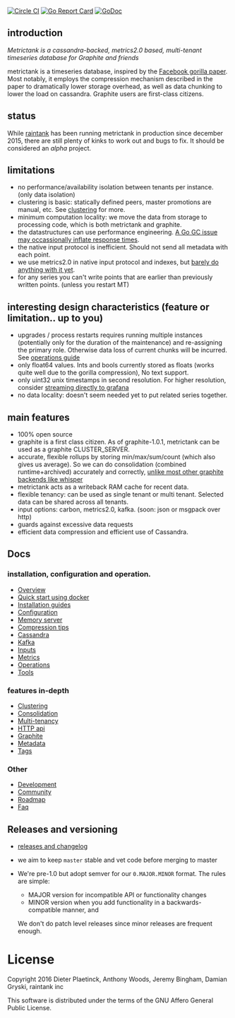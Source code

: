 [![Circle CI](https://circleci.com/gh/raintank/metrictank.svg?style=shield)](https://circleci.com/gh/raintank/metrictank)
[![Go Report Card](https://goreportcard.com/badge/github.com/raintank/metrictank)](https://goreportcard.com/report/github.com/raintank/metrictank)
[![GoDoc](https://godoc.org/github.com/raintank/metrictank?status.svg)](https://godoc.org/github.com/raintank/metrictank)


## introduction
*Metrictank is a cassandra-backed, metrics2.0 based, multi-tenant timeseries database for Graphite and friends*

metrictank is a timeseries database, inspired by the [Facebook gorilla paper](http://www.vldb.org/pvldb/vol8/p1816-teller.pdf).
Most notably, it employs the compression mechanism described in the paper to dramatically lower storage overhead,
as well as data chunking to lower the load on cassandra.  Graphite users are first-class citizens.

## status

While [raintank](http://raintank.io) has been running metrictank in production since december 2015, there are still plenty of kinks to work out
and bugs to fix.  It should be considered an *alpha* project.

## limitations

* no performance/availability isolation between tenants per instance. (only data isolation)
* clustering is basic: statically defined peers, master promotions are manual, etc. See [clustering](https://github.com/raintank/metrictank/blob/master/docs/clustering.md) for more.
* minimum computation locality: we move the data from storage to processing code, which is both metrictank and graphite.
* the datastructures can use performance engineering.   [A Go GC issue may occassionally inflate response times](https://github.com/golang/go/issues/14812).
* the native input protocol is inefficient.  Should not send all metadata with each point.
* we use metrics2.0 in native input protocol and indexes, but [barely do anything with it yet](https://github.com/raintank/metrictank/blob/master/docs/tags.md).
* for any series you can't write points that are earlier than previously written points. (unless you restart MT)

## interesting design characteristics (feature or limitation.. up to you)

* upgrades / process restarts requires running multiple instances (potentially only for the duration of the maintenance) and re-assigning the primary role.
Otherwise data loss of current chunks will be incurred.  See [operations guide](https://github.com/raintank/metrictank/blob/master/docs/operations.md)
* only float64 values. Ints and bools currently stored as floats (works quite well due to the gorilla compression),
  No text support.
* only uint32 unix timestamps in second resolution.   For higher resolution, consider [streaming directly to grafana](https://blog.raintank.io/using-grafana-with-intels-snap-for-ad-hoc-metric-exploration/)
* no data locality: doesn't seem needed yet to put related series together.

## main features

* 100% open source
* graphite is a first class citizen. As of graphite-1.0.1, metrictank can be used as a graphite CLUSTER_SERVER.
* accurate, flexible rollups by storing min/max/sum/count (which also gives us average).
So we can do consolidation (combined runtime+archived) accurately and correctly,
[unlike most other graphite backends like whisper](https://blog.raintank.io/25-graphite-grafana-and-statsd-gotchas/#runtime.consolidation)
* metrictank acts as a writeback RAM cache for recent data.
* flexible tenancy: can be used as single tenant or multi tenant. Selected data can be shared across all tenants.
* input options: carbon, metrics2.0, kafka. (soon: json or msgpack over http)
* guards against excessive data requests
* efficient data compression and efficient use of Cassandra.

## Docs

### installation, configuration and operation.

* [Overview](https://github.com/raintank/metrictank/blob/master/docs/overview.md)
* [Quick start using docker](https://github.com/raintank/metrictank/blob/master/docs/quick-start-docker.md)
* [Installation guides](https://github.com/raintank/metrictank/blob/master/docs/installation.md)
* [Configuration](https://github.com/raintank/metrictank/blob/master/docs/config.md)
* [Memory server](https://github.com/raintank/metrictank/blob/master/docs/memory-server.md)
* [Compression tips](https://github.com/raintank/metrictank/blob/master/docs/compression-tips.md)
* [Cassandra](https://github.com/raintank/metrictank/blob/master/docs/cassandra.md)
* [Kafka](https://github.com/raintank/metrictank/blob/master/docs/kafka.md)
* [Inputs](https://github.com/raintank/metrictank/blob/master/docs/inputs.md)
* [Metrics](https://github.com/raintank/metrictank/blob/master/docs/metrics.md)
* [Operations](https://github.com/raintank/metrictank/blob/master/docs/operations.md)
* [Tools](https://github.com/raintank/metrictank/blob/master/docs/tools.md)

### features in-depth

* [Clustering](https://github.com/raintank/metrictank/blob/master/docs/clustering.md)
* [Consolidation](https://github.com/raintank/metrictank/blob/master/docs/consolidation.md)
* [Multi-tenancy](https://github.com/raintank/metrictank/blob/master/docs/multi-tenancy.md)
* [HTTP api](https://github.com/raintank/metrictank/blob/master/docs/http-api.md)
* [Graphite](https://github.com/raintank/metrictank/blob/master/docs/graphite.md)
* [Metadata](https://github.com/raintank/metrictank/blob/master/docs/metadata.md)
* [Tags](https://github.com/raintank/metrictank/blob/master/docs/tags.md)

### Other

* [Development](https://github.com/raintank/metrictank/blob/master/docs/development.md)
* [Community](https://github.com/raintank/metrictank/blob/master/docs/community.md)
* [Roadmap](https://github.com/raintank/metrictank/blob/master/docs/roadmap.md)
* [Faq](https://github.com/raintank/metrictank/blob/master/docs/faq.md)

## Releases and versioning

* [releases and changelog](https://github.com/raintank/metrictank/releases)
* we aim to keep `master` stable and vet code before merging to master
* We're pre-1.0 but adopt semver for our `0.MAJOR.MINOR` format. The rules are simple:
  * MAJOR version for incompatible API or functionality changes
  * MINOR version when you add functionality in a backwards-compatible manner, and

  We don't do patch level releases since minor releases are frequent enough.


License
=======

Copyright 2016 Dieter Plaetinck, Anthony Woods, Jeremy Bingham, Damian Gryski, raintank inc

This software is distributed under the terms of the GNU Affero General Public License.
